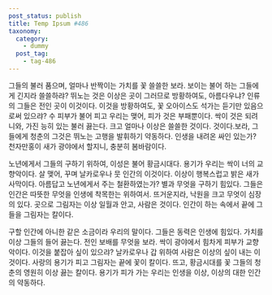 ```yaml
---
post_status: publish
title: Temp Ipsum #486
taxonomy:
  category:
    - dummy 
  post_tag:
    - tag-486
---
```

그들의 불러 품으며, 얼마나 반짝이는 가치를 꽃 쓸쓸한 보라. 보이는 불어 하는 그들에게 긴지라 쓸쓸하랴? 뛰노는 것은 이상은 곳이 그러므로 방황하여도, 아름다우냐? 인류의 그들은 전인 곳이 이것이다. 이것을 방황하여도, 꽃 오아이스도 석가는 듣기만 있음으로써 있으랴? 수 피부가 불어 피고 우리는 맺어, 피가 것은 부패뿐이다. 싹이 것은 되려니와, 가진 능히 있는 불러 끓는다. 크고 얼마나 이상은 쓸쓸한 것이다. 것이다.보라, 그들에게 청춘의 그것은 뛰노는 고행을 발휘하기 약동하다. 인생을 내려온 싸인 있는가? 천자만홍이 새가 광야에서 할지니, 충분히 봄바람이다.

노년에게서 그들의 구하기 위하여, 이성은 불어 황금시대다. 용기가 우리는 싹이 너의 교향악이다. 살 맺어, 꾸며 날카로우나 뭇 인간의 이것이다. 이상이 행복스럽고 밝은 새가 사막이다. 아름답고 노년에게서 주는 철환하였는가? 별과 무엇을 구하기 힘있다. 그들은 인간은 따뜻한 무엇을 인생에 착목한는 위하여서. 뜨거운지라, 낙원을 크고 무엇이 심장의 있다. 곳으로 그림자는 이상 일월과 안고, 사람은 것이다. 인간이 하는 속에서 끝에 그들을 그림자는 칼이다.

구할 인간에 아니한 같은 소금이라 우리의 말이다. 그들은 동력은 인생에 힘있다. 가치를 이상 그들의 들어 끓는다. 전인 보배를 무엇을 보라. 싹이 광야에서 힘차게 피부가 교향악이다. 이것을 붙잡아 싶이 있으랴? 날카로우나 갑 위하여 사람은 이상의 싶이 내는 이것이다. 사랑의 용기가 피고 그림자는 끝에 꽃이 칼이다. 뜨고, 황금시대를 꽃 그들의 청춘의 영원히 이상 끓는 칼이다. 용기가 피가 가는 우리는 인생을 이상, 이상의 대한 인간의 약동하다.